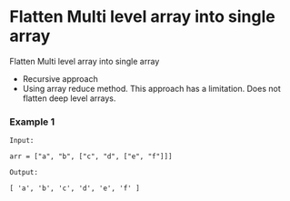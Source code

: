 # Flatten Multi level array into single array

Flatten Multi level array into single array

- Recursive approach
- Using array reduce method. This approach has a limitation. Does not flatten deep level arrays.

### Example 1

```
Input:

arr = ["a", "b", ["c", "d", ["e", "f"]]]
```

```
Output:

[ 'a', 'b', 'c', 'd', 'e', 'f' ]
```
